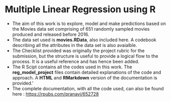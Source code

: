# Multiple Linear Regression using R

- The aim of this work is to explore, model and make predictions based on the Movies data set comprising of 651 randomly sampled movies produced and released before 2016.
- The data set used is **movies.RData**, also included here. A codebook describing all the attributes in the data set is also avaialble.
- The Checklist provided was originally the project rubric for the submission, but the structure is useful to provide a logical flow to the process. It is a useful reference and has hence been added.
- The R Scipt contains all the codes used in this work. The  **reg_model_project** files contain detailed explanations of the code and approach. A **HTML** and **RMarkdown** version of the documentation is provided.'
- The complete documentation, with all the code used, can also be found here : https://rpubs.com/pranavi/652728
